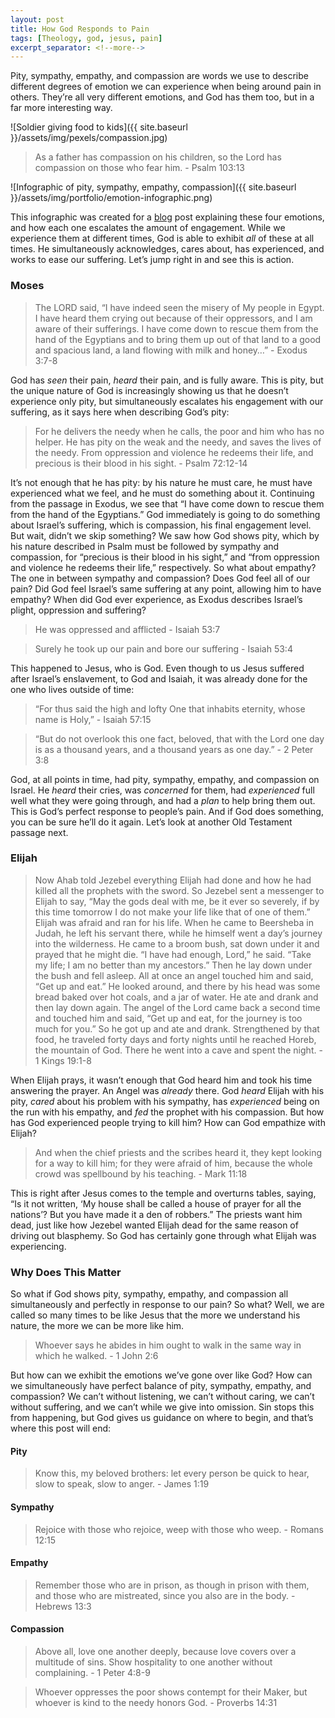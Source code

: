 ```yaml
---
layout: post
title: How God Responds to Pain
tags: [Theology, god, jesus, pain]
excerpt_separator: <!--more-->
---
```


Pity, sympathy, empathy, and compassion are words we use to describe different degrees of emotion we can experience when being around pain in others. They’re all very different emotions, and God has them too, but in a far more interesting way.

<!--more-->

![Soldier giving food to kids]({{ site.baseurl }}/assets/img/pexels/compassion.jpg)

> As a father has compassion on his children, so the Lord has compassion on those who fear him. - Psalm 103:13

![Infographic of pity, sympathy, empathy, compassion]({{ site.baseurl }}/assets/img/portfolio/emotion-infographic.png)

This infographic was created for a [blog](https://www.psychologytoday.com/us/blog/hide-and-seek/201505/empathy-vs-sympathy) post explaining these four emotions, and how each one escalates the amount of engagement. While we experience them at different times, God is able to exhibit *all* of these at all times. He simultaneously acknowledges, cares about, has experienced, and works to ease our suffering. Let’s jump right in and see this is action.

### Moses

> The LORD said, “I have indeed seen the misery of My people in Egypt. I have heard them crying out because of their oppressors, and I am aware of their sufferings. I have come down to rescue them from the hand of the Egyptians and to bring them up out of that land to a good and spacious land, a land flowing with milk and honey…” - Exodus 3:7-8

God has *seen* their pain, *heard* their pain, and is fully aware. This is pity, but the unique nature of God is increasingly showing us that he doesn’t experience only pity, but simultaneously escalates his engagement with our suffering, as it says here when describing God’s pity:

> For he delivers the needy when he calls, the poor and him who has no helper. He has pity on the weak and the needy, and saves the lives of the needy. From oppression and violence he redeems their life, and precious is their blood in his sight. - Psalm 72:12-14

It’s not enough that he has pity: by his nature he must care, he must have experienced what we feel, and he must do something about it. Continuing from the passage in Exodus, we see that “I have come down to rescue them from the hand of the Egyptians.” God immediately is going to do something about Israel’s suffering, which is compassion, his final engagement level. But wait, didn’t we skip something? We saw how God shows pity, which by his nature described in Psalm must be followed by sympathy and compassion, for “precious is their blood in his sight,” and “from oppression and violence he redeems their life,” respectively. So what about empathy? The one in between sympathy and compassion? Does God feel all of our pain? Did God feel Israel’s same suffering at any point, allowing him to have empathy? When did God ever experience, as Exodus describes Israel’s plight, oppression and suffering?

> He was oppressed and afflicted - Isaiah 53:7

> Surely he took up our pain and bore our suffering - Isaiah 53:4

This happened to Jesus, who is God. Even though to us Jesus suffered after Israel’s enslavement, to God and Isaiah, it was already done for the one who lives outside of time:

> “For thus said the high and lofty One that inhabits eternity, whose name is Holy,” - Isaiah 57:15

> “But do not overlook this one fact, beloved, that with the Lord one day is as a thousand years, and a thousand years as one day.” - 2 Peter 3:8

God, at all points in time, had pity, sympathy, empathy, and compassion on Israel. He *heard* their cries, was *concerned* for them, had *experienced* full well what they were going through, and had a *plan* to help bring them out. This is God’s perfect response to people’s pain. And if God does something, you can be sure he’ll do it again. Let’s look at another Old Testament passage next.

### Elijah

> Now Ahab told Jezebel everything Elijah had done and how he had killed all the prophets with the sword. So Jezebel sent a messenger to Elijah to say, “May the gods deal with me, be it ever so severely, if by this time tomorrow I do not make your life like that of one of them.”
Elijah was afraid and ran for his life. When he came to Beersheba in Judah, he left his servant there, while he himself went a day’s journey into the wilderness. He came to a broom bush, sat down under it and prayed that he might die. “I have had enough, Lord,” he said. “Take my life; I am no better than my ancestors.” Then he lay down under the bush and fell asleep.
All at once an angel touched him and said, “Get up and eat.” He looked around, and there by his head was some bread baked over hot coals, and a jar of water. He ate and drank and then lay down again.
The angel of the Lord came back a second time and touched him and said, “Get up and eat, for the journey is too much for you.” So he got up and ate and drank. Strengthened by that food, he traveled forty days and forty nights until he reached Horeb, the mountain of God. There he went into a cave and spent the night. - 1 Kings 19:1-8

When Elijah prays, it wasn’t enough that God heard him and took his time answering the prayer. An Angel was *already* there. God *heard* Elijah with his pity, *cared* about his problem with his sympathy, has *experienced* being on the run with his empathy, and *fed* the prophet with his compassion. But how has God experienced people trying to kill him? How can God empathize with Elijah?

> And when the chief priests and the scribes heard it, they kept looking for a way to kill him; for they were afraid of him, because the whole crowd was spellbound by his teaching. - Mark 11:18

This is right after Jesus comes to the temple and overturns tables, saying, “Is it not written, ‘My house shall be called a house of prayer for all the nations’? But you have made it a den of robbers.” The priests want him dead, just like how Jezebel wanted Elijah dead for the same reason of driving out blasphemy. So God has certainly gone through what Elijah was experiencing.

### Why Does This Matter

So what if God shows pity, sympathy, empathy, and compassion all simultaneously and perfectly in response to our pain? So what? Well, we are called so many times to be like Jesus that the more we understand his nature, the more we can be more like him.

> Whoever says he abides in him ought to walk in the same way in which he walked. - 1 John 2:6

But how can we exhibit the emotions we’ve gone over like God? How can we simultaneously have perfect balance of pity, sympathy, empathy, and compassion? We can’t without listening, we can’t without caring, we can’t without suffering, and we can’t while we give into omission. Sin stops this from happening, but God gives us guidance on where to begin, and that’s where this post will end:

#### Pity
> Know this, my beloved brothers: let every person be quick to hear, slow to speak, slow to anger. - James 1:19

#### Sympathy
> Rejoice with those who rejoice, weep with those who weep. - Romans 12:15

#### Empathy
> Remember those who are in prison, as though in prison with them, and those who are mistreated, since you also are in the body. - Hebrews 13:3

#### Compassion
> Above all, love one another deeply, because love covers over a multitude of sins. Show hospitality to one another without complaining. - 1 Peter 4:8-9

> Whoever oppresses the poor shows contempt for their Maker, but whoever is kind to the needy honors God. - Proverbs 14:31
